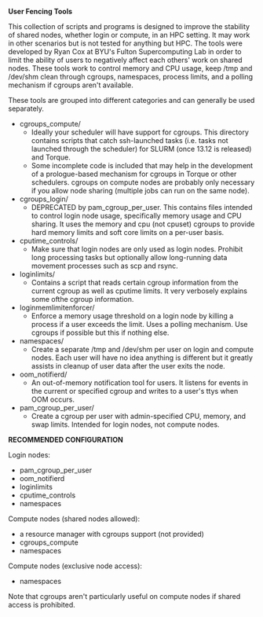 **User Fencing Tools**

This collection of scripts and programs is designed to improve the stability of shared nodes, whether login or compute, in an HPC setting.  It may work in other scenarios but is not tested for anything but HPC.  The tools were developed by Ryan Cox at BYU's Fulton Supercomputing Lab in order to limit the ability of users to negatively affect each others' work on shared nodes.  These tools work to control memory and CPU usage, keep /tmp and /dev/shm clean through cgroups, namespaces, process limits, and a polling mechanism if cgroups aren't available.

These tools are grouped into different categories and can generally be used separately.

* cgroups_compute/
	- Ideally your scheduler will have support for cgroups.  This directory contains scripts that catch ssh-launched tasks (i.e. tasks not launched through the scheduler) for SLURM (once 13.12 is released) and Torque.
	- Some incomplete code is included that may help in the development of a prologue-based mechanism for cgroups in Torque or other schedulers.  cgroups on compute nodes are probably only necessary if you allow node sharing (multiple jobs can run on the same node).
* cgroups_login/
	- DEPRECATED by pam_cgroup_per_user.  This contains files intended to control login node usage, specifically memory usage and CPU sharing.  It uses the memory and cpu (not cpuset) cgroups to provide hard memory limits and soft core limits on a per-user basis.
* cputime_controls/
	- Make sure that login nodes are only used as login nodes.  Prohibit long processing tasks but optionally allow long-running data movement processes such as scp and rsync.
* loginlimits/
	- Contains a script that reads certain cgroup information from the current cgroup as well as cputime limits.  It very verbosely explains some ofthe cgroup information.
* loginmemlimitenforcer/
	- Enforce a memory usage threshold on a login node by killing a process if a user exceeds the limit.  Uses a polling mechanism.  Use cgroups if possible but this if nothing else.
* namespaces/
	- Create a separate /tmp and /dev/shm per user on login and compute nodes.  Each user will have no idea anything is different but it greatly assists in cleanup of user data after the user exits the node.
* oom_notifierd/
	- An out-of-memory notification tool for users.  It listens for events in the current or specified cgroup and writes to a user's ttys when OOM occurs.
* pam_cgroup_per_user/
	- Create a cgroup per user with admin-specified CPU, memory, and swap limits.  Intended for login nodes, not compute nodes.


**RECOMMENDED CONFIGURATION**

Login nodes:
* pam_cgroup_per_user
* oom_notifierd
* loginlimits
* cputime_controls
* namespaces

Compute nodes (shared nodes allowed):
* a resource manager with cgroups support (not provided)
* cgroups_compute
* namespaces

Compute nodes (exclusive node access):
* namespaces

Note that cgroups aren't particularly useful on compute nodes if shared access is prohibited.
